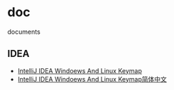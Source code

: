 # doc
documents

## IDEA

- [IntelliJ IDEA Windoews And Linux Keymap](./article/idea/keymap.en_US.md)     
- [IntelliJ IDEA Windoews And Linux Keymap简体中文](./article/idea/keymap..md)
